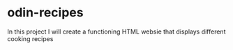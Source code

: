 # odin-recipes
In this project I will create a functioning HTML websie that displays different cooking recipes